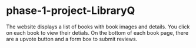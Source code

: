 # phase-1-project-LibraryQ
The website displays a list of books with book images and details. You click on each book to view their detials. 
On the bottom of each book page, there are a upvote button and a form box to submit reviews. 
